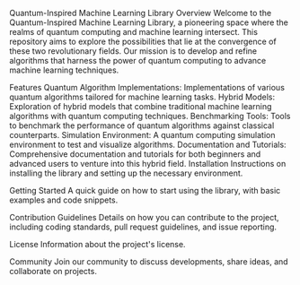 Quantum-Inspired Machine Learning Library
Overview
Welcome to the Quantum-Inspired Machine Learning Library, a pioneering space where the realms of quantum computing and machine learning intersect. This repository aims to explore the possibilities that lie at the convergence of these two revolutionary fields. Our mission is to develop and refine algorithms that harness the power of quantum computing to advance machine learning techniques.

Features
Quantum Algorithm Implementations: Implementations of various quantum algorithms tailored for machine learning tasks.
Hybrid Models: Exploration of hybrid models that combine traditional machine learning algorithms with quantum computing techniques.
Benchmarking Tools: Tools to benchmark the performance of quantum algorithms against classical counterparts.
Simulation Environment: A quantum computing simulation environment to test and visualize algorithms.
Documentation and Tutorials: Comprehensive documentation and tutorials for both beginners and advanced users to venture into this hybrid field.
Installation
Instructions on installing the library and setting up the necessary environment.

Getting Started
A quick guide on how to start using the library, with basic examples and code snippets.

Contribution Guidelines
Details on how you can contribute to the project, including coding standards, pull request guidelines, and issue reporting.

License
Information about the project's license.

Community
Join our community to discuss developments, share ideas, and collaborate on projects.

